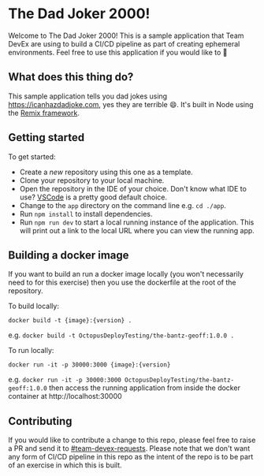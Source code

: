 # The Dad Joker 2000!

Welcome to The Dad Joker 2000! This is a sample application that Team DevEx are using to build a CI/CD pipeline as part of creating ephemeral environments. Feel free to use this application if you would like to 🙂

## What does this thing do?

This sample application tells you dad jokes using https://icanhazdadjoke.com, yes they are terrible 😄. It's built in Node using the [Remix framework](https://remix.run/).

## Getting started

To get started:

- Create a _new_ repository using this one as a template.
- Clone your repository to your local machine.
- Open the repository in the IDE of your choice. Don't know what IDE to use? [VSCode](https://code.visualstudio.com/) is a pretty good default choice.
- Change to the `app` directory on the command line e.g. `cd ./app`.
- Run `npm install` to install dependencies.
- Run `npm run dev` to start a local running instance of the application. This will print out a link to the local URL where you can view the running app.

## Building a docker image

If you want to build an run a docker image locally (you won't necessarily need to for this exercise) then you use the dockerfile at the root of the repository.

To build locally:

`docker build -t {image}:{version} .`

e.g. `docker build -t OctopusDeployTesting/the-bantz-geoff:1.0.0 .`

To run locally:

`docker run -it -p 30000:3000 {image}:{version}`

e.g. `docker run -it -p 30000:3000 OctopusDeployTesting/the-bantz-geoff:1.0.0` then access the running application from inside the docker container at http://localhost:30000

## Contributing

If you would like to contribute a change to this repo, please feel free to raise a PR and send it to [#team-devex-requests](https://octopusdeploy.slack.com/archives/C06GM0962RH). Please note that we don't want any form of CI/CD pipeline in this repo as the intent of the repo is to be part of an exercise in which this is built.
